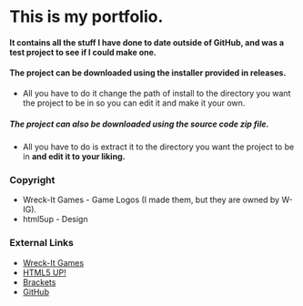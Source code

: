 # This is my portfolio.

#### It contains all the stuff I have done to date outside of GitHub, and was a test project to see if I could make one.

#### The project can be downloaded using the installer provided in releases.
- All you have to do it change the path of install to the directory you want the project to be in so you can edit it and make it your own.

##### The project can also be downloaded using the source code zip file.
- All you have to do is extract it to the directory you want the project to be in **and edit it to your liking.**

### Copyright
- Wreck-It Games - Game Logos (I made them, but they are owned by W-IG).
- html5up - Design

### External Links
- [Wreck-It Games](wreck-it-games.weebly.com)
- [HTML5 UP!](https://html5up.net/)
- [Brackets](http://brackets.io/)
- [GitHub](https://github.com/)
